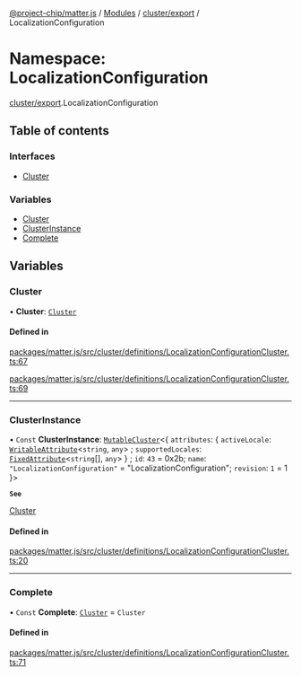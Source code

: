 [@project-chip/matter.js](../README.md) / [Modules](../modules.md) / [cluster/export](cluster_export.md) / LocalizationConfiguration

# Namespace: LocalizationConfiguration

[cluster/export](cluster_export.md).LocalizationConfiguration

## Table of contents

### Interfaces

- [Cluster](../interfaces/cluster_export.LocalizationConfiguration.Cluster.md)

### Variables

- [Cluster](cluster_export.LocalizationConfiguration.md#cluster)
- [ClusterInstance](cluster_export.LocalizationConfiguration.md#clusterinstance)
- [Complete](cluster_export.LocalizationConfiguration.md#complete)

## Variables

### Cluster

• **Cluster**: [`Cluster`](../interfaces/cluster_export.LocalizationConfiguration.Cluster.md)

#### Defined in

[packages/matter.js/src/cluster/definitions/LocalizationConfigurationCluster.ts:67](https://github.com/project-chip/matter.js/blob/2d9f2165d2672864fda3496a6d0d5f93597f82c6/packages/matter.js/src/cluster/definitions/LocalizationConfigurationCluster.ts#L67)

[packages/matter.js/src/cluster/definitions/LocalizationConfigurationCluster.ts:69](https://github.com/project-chip/matter.js/blob/2d9f2165d2672864fda3496a6d0d5f93597f82c6/packages/matter.js/src/cluster/definitions/LocalizationConfigurationCluster.ts#L69)

___

### ClusterInstance

• `Const` **ClusterInstance**: [`MutableCluster`](../interfaces/cluster_export.MutableCluster-1.md)\<\{ `attributes`: \{ `activeLocale`: [`WritableAttribute`](../interfaces/cluster_export.WritableAttribute.md)\<`string`, `any`\> ; `supportedLocales`: [`FixedAttribute`](../interfaces/cluster_export.FixedAttribute.md)\<`string`[], `any`\>  } ; `id`: ``43`` = 0x2b; `name`: ``"LocalizationConfiguration"`` = "LocalizationConfiguration"; `revision`: ``1`` = 1 }\>

**`See`**

[Cluster](cluster_export.LocalizationConfiguration.md#cluster)

#### Defined in

[packages/matter.js/src/cluster/definitions/LocalizationConfigurationCluster.ts:20](https://github.com/project-chip/matter.js/blob/2d9f2165d2672864fda3496a6d0d5f93597f82c6/packages/matter.js/src/cluster/definitions/LocalizationConfigurationCluster.ts#L20)

___

### Complete

• `Const` **Complete**: [`Cluster`](../interfaces/cluster_export.LocalizationConfiguration.Cluster.md) = `Cluster`

#### Defined in

[packages/matter.js/src/cluster/definitions/LocalizationConfigurationCluster.ts:71](https://github.com/project-chip/matter.js/blob/2d9f2165d2672864fda3496a6d0d5f93597f82c6/packages/matter.js/src/cluster/definitions/LocalizationConfigurationCluster.ts#L71)
